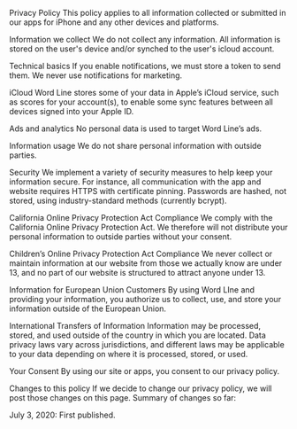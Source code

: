 Privacy Policy
This policy applies to all information collected or submitted in our apps for iPhone and any other devices and platforms.

Information we collect
We do not collect any information. All information is stored on the user's device and/or synched to the user's icloud account.

Technical basics
If you enable notifications, we must store a token to send them. We never use notifications for marketing.

iCloud
Word Line stores some of your data in Apple’s iCloud service, such as scores for your account(s), to enable some sync features between all devices signed into your Apple ID.

Ads and analytics
No personal data is used to target Word Line’s ads.

Information usage
We do not share personal information with outside parties.

Security
We implement a variety of security measures to help keep your information secure. For instance, all communication with the app and website requires HTTPS with certificate pinning. Passwords are hashed, not stored, using industry-standard methods (currently bcrypt).

California Online Privacy Protection Act Compliance
We comply with the California Online Privacy Protection Act. We therefore will not distribute your personal information to outside parties without your consent.

Children’s Online Privacy Protection Act Compliance
We never collect or maintain information at our website from those we actually know are under 13, and no part of our website is structured to attract anyone under 13.

Information for European Union Customers
By using Word LIne and providing your information, you authorize us to collect, use, and store your information outside of the European Union.

International Transfers of Information
Information may be processed, stored, and used outside of the country in which you are located. Data privacy laws vary across jurisdictions, and different laws may be applicable to your data depending on where it is processed, stored, or used.

Your Consent
By using our site or apps, you consent to our privacy policy.

Changes to this policy
If we decide to change our privacy policy, we will post those changes on this page. Summary of changes so far:

July 3, 2020: First published.
